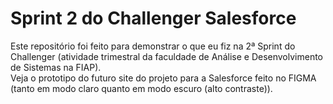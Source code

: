 # Sprint 2 do Challenger Salesforce

Este repositório foi feito para demonstrar o que eu fiz na 2ª Sprint do Challenger (atividade trimestral da faculdade de Análise e Desenvolvimento de Sistemas na FIAP). <br>
Veja o prototipo do futuro site do projeto para a Salesforce feito no FIGMA (tanto em modo claro quanto em modo escuro (alto contraste)).
